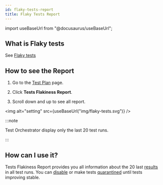 ```yaml
---
id: flaky-tests-report
title: Flaky Tests Report
---
```


import useBaseUrl from "@docusaurus/useBaseUrl";

## What is Flaky tests

See [Flaky tests](/flaky-tests)

## How to see the Report

1. Go to the [Test Plan](/test-plans#test-plan-details) page.

2. Click **Tests Flakiness Report**.

3. Scroll down and up to see all report.

<img alt="setting" src={useBaseUrl("img/flaky-tests.svg")} />

:::note

Test Orchestrator display only the last 20 test runs.

:::

## How can I use it?

Tests Flakiness Report provides you all information about the 20 last [results](/test-result) in all test runs. You can [disable](/test-status#disabled) or make tests [quarantined](/test-status#quarantined) until tests improving stable.

